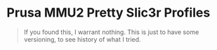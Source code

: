 # Prusa MMU2 Pretty Slic3r Profiles

> If you found this, I warrant nothing.
> This is just to have some versioning, to see history of what I tried.
